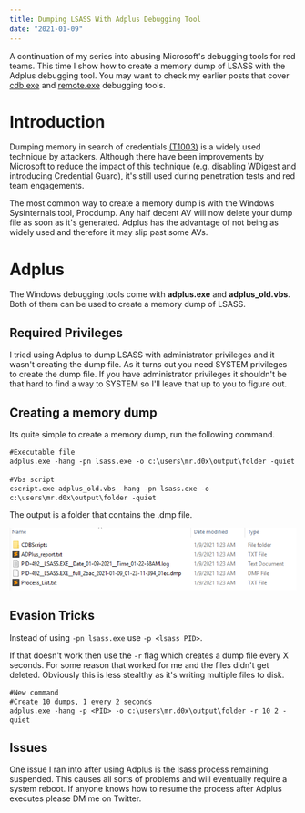 ```yaml
---
title: Dumping LSASS With Adplus Debugging Tool
date: "2021-01-09"
---
```


A continuation of my series into abusing Microsoft's debugging tools for red teams. This time I show how to create a memory dump of LSASS with the Adplus debugging tool<!-- end -->. You may want to check my earlier posts that cover <a href="https://blog.thecybersecuritytutor.com/the-power-of-cdb-debugging-tool/">cdb.exe</a> and <a href="https://blog.thecybersecuritytutor.com/Exeuction-AWL-Bypass-Remote-exe-LOLBin/">remote.exe</a> debugging tools.

# Introduction

Dumping memory in search of credentials <a href="https://attack.mitre.org/techniques/T1003/">(T1003)</a> is a widely used technique by attackers. Although there have been improvements by Microsoft to reduce the impact of this technique (e.g. disabling WDigest and introducing Credential Guard), it's still used during penetration tests and red team engagements.

The most common way to create a memory dump is with the Windows Sysinternals tool, Procdump. Any half decent AV will now delete your dump file as soon as it's generated. Adplus has the advantage of not being as widely used and therefore it may slip past some AVs. 

# Adplus

The Windows debugging tools come with <b>adplus.exe</b> and <b>adplus_old.vbs</b>. Both of them can be used to create a memory dump of LSASS.

## Required Privileges

I tried using Adplus to dump LSASS with administrator privileges and it wasn't creating the dump file. As it turns out you need SYSTEM privileges to create the dump file. If you have administrator privileges it shouldn't be that hard to find a way to SYSTEM so I'll leave that up to you to figure out.

## Creating a memory dump

Its quite simple to create a memory dump, run the following command.

    #Executable file
    adplus.exe -hang -pn lsass.exe -o c:\users\mr.d0x\output\folder -quiet
    
    #Vbs script
    cscript.exe adplus_old.vbs -hang -pn lsass.exe -o c:\users\mr.d0x\output\folder -quiet

The output is a folder that contains the .dmp file.

![Adplus-VBS](./adplus_vbs.png)

## Evasion Tricks

Instead of using ```-pn lsass.exe``` use ```-p <lsass PID>```.

If that doesn't work then use the ```-r``` flag which creates a dump file every X seconds. For some reason that worked for me and the files didn't get deleted. Obviously this is less stealthy as it's writing multiple files to disk.

    #New command
    #Create 10 dumps, 1 every 2 seconds
    adplus.exe -hang -p <PID> -o c:\users\mr.d0x\output\folder -r 10 2 -quiet

## Issues

One issue I ran into after using Adplus is the lsass process remaining suspended. This causes all sorts of problems and will eventually require a system reboot. If anyone knows how to resume the process after Adplus executes please DM me on Twitter. 
